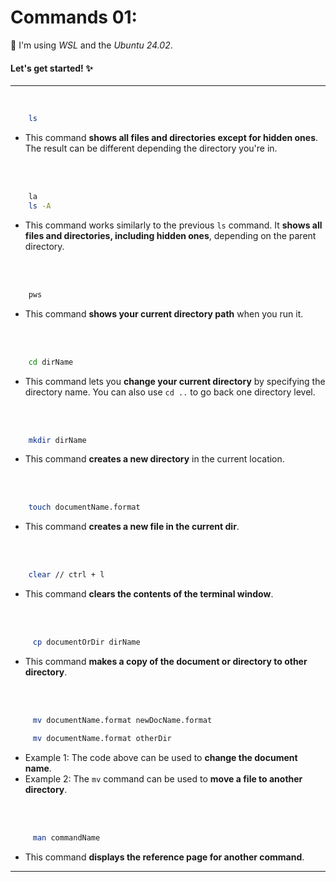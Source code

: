# Commands 01:


📌 I'm using *WSL* and the *Ubuntu 24.02*.

#### Let's get started! ✨

---

</br>


```bash
    ls 
```
- This command **shows all files and directories except for hidden ones**. The result can be different depending the directory you're in.

</br></br>

```bash
    la
    ls -A
```

- This command works similarly to the previous ``ls`` command. It **shows all files and directories, including hidden ones**, depending on the parent directory.

</br></br>


```bash
    pws
```
- This command **shows your current directory path** when you run it.

</br></br>

```bash
    cd dirName
```
- This command lets you **change your current directory** by specifying the directory name. You can also use ``cd ..`` to go back one directory level.

</br></br>

```bash
    mkdir dirName
```
- This command **creates a new directory** in the current location.

</br></br>

```bash
    touch documentName.format
```
- This command **creates a new file in the current dir**.

</br></br>

```bash
    clear // ctrl + l
```
- This command **clears the contents of the terminal window**.

</br></br>

```bash
     cp documentOrDir dirName
```
- This command **makes a copy of the document or directory to other directory**.

</br></br>

```bash Exemple 1
     mv documentName.format newDocName.format
```
```bash Exemple 2
     mv documentName.format otherDir
```
- Example 1: The code above can be used to **change the document name**.
- Example 2: The ``mv`` command can be used to **move a file to another directory**.

</br></br>

```bash
     man commandName
```
- This command **displays the reference page for another command**.

---